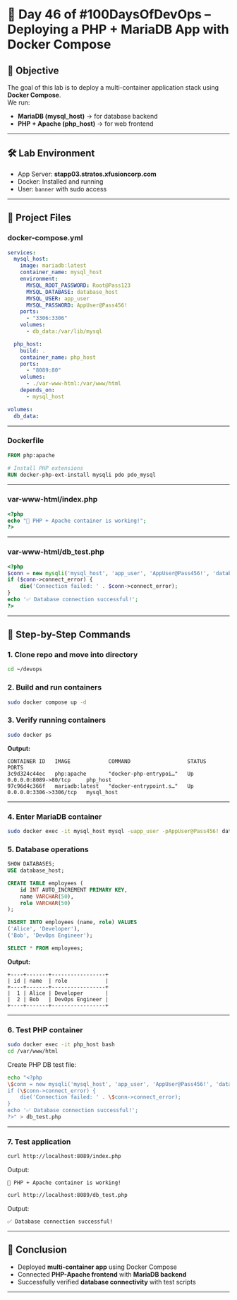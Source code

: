 
# 🐳 Day 46 of #100DaysOfDevOps – Deploying a PHP + MariaDB App with Docker Compose

## 🎯 Objective
The goal of this lab is to deploy a multi-container application stack using **Docker Compose**.  
We run:
- **MariaDB (mysql_host)** → for database backend  
- **PHP + Apache (php_host)** → for web frontend  

---

## 🛠️ Lab Environment
- App Server: **stapp03.stratos.xfusioncorp.com**
- Docker: Installed and running
- User: `banner` with sudo access

---

## 📂 Project Files

### docker-compose.yml
```yaml
services:
  mysql_host:
    image: mariadb:latest
    container_name: mysql_host
    environment:
      MYSQL_ROOT_PASSWORD: Root@Pass123
      MYSQL_DATABASE: database_host
      MYSQL_USER: app_user
      MYSQL_PASSWORD: AppUser@Pass456!
    ports:
      - "3306:3306"
    volumes:
      - db_data:/var/lib/mysql

  php_host:
    build: .
    container_name: php_host
    ports:
      - "8089:80"
    volumes:
      - ./var-www-html:/var/www/html
    depends_on:
      - mysql_host

volumes:
  db_data:
````

---

### Dockerfile

```dockerfile
FROM php:apache

# Install PHP extensions
RUN docker-php-ext-install mysqli pdo pdo_mysql
```

---

### var-www-html/index.php

```php
<?php
echo "🚀 PHP + Apache container is working!";
?>
```

---

### var-www-html/db\_test.php

```php
<?php
$conn = new mysqli('mysql_host', 'app_user', 'AppUser@Pass456!', 'database_host');
if ($conn->connect_error) {
    die('Connection failed: ' . $conn->connect_error);
}
echo '✅ Database connection successful!';
?>
```

---

## 📜 Step-by-Step Commands

### 1. Clone repo and move into directory

```bash
cd ~/devops
```

### 2. Build and run containers

```bash
sudo docker compose up -d
```

### 3. Verify running containers

```bash
sudo docker ps
```

**Output:**

```
CONTAINER ID   IMAGE            COMMAND                  STATUS          PORTS
3c9d324c44ec   php:apache       "docker-php-entrypoi…"   Up              0.0.0.0:8089->80/tcp     php_host
97c96d4c366f   mariadb:latest   "docker-entrypoint.s…"   Up              0.0.0.0:3306->3306/tcp   mysql_host
```

---

### 4. Enter MariaDB container

```bash
sudo docker exec -it mysql_host mysql -uapp_user -pAppUser@Pass456! database_host
```

### 5. Database operations

```sql
SHOW DATABASES;
USE database_host;

CREATE TABLE employees (
    id INT AUTO_INCREMENT PRIMARY KEY,
    name VARCHAR(50),
    role VARCHAR(50)
);

INSERT INTO employees (name, role) VALUES
('Alice', 'Developer'),
('Bob', 'DevOps Engineer');

SELECT * FROM employees;
```

**Output:**

```
+----+-------+-----------------+
| id | name  | role            |
+----+-------+-----------------+
|  1 | Alice | Developer       |
|  2 | Bob   | DevOps Engineer |
+----+-------+-----------------+
```

---

### 6. Test PHP container

```bash
sudo docker exec -it php_host bash
cd /var/www/html
```

Create PHP DB test file:

```bash
echo "<?php
\$conn = new mysqli('mysql_host', 'app_user', 'AppUser@Pass456!', 'database_host');
if (\$conn->connect_error) {
    die('Connection failed: ' . \$conn->connect_error);
}
echo '✅ Database connection successful!';
?>" > db_test.php
```

---

### 7. Test application

```bash
curl http://localhost:8089/index.php
```

Output:

```
🚀 PHP + Apache container is working!
```

```bash
curl http://localhost:8089/db_test.php
```

Output:

```
✅ Database connection successful!
```

---

## 🧾 Conclusion

* Deployed **multi-container app** using Docker Compose
* Connected **PHP-Apache frontend** with **MariaDB backend**
* Successfully verified **database connectivity** with test scripts

---


